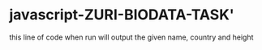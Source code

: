 # javascript-ZURI-BIODATA-TASK'
this line of code when run will output the given name, country and height 
